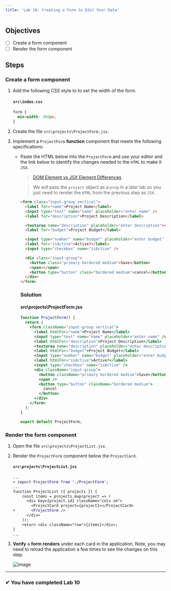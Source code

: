 ```yaml
---
title: 'Lab 10: Creating a Form to Edit Your Data'
---
```


## Objectives

- [ ] Create a form component
- [ ] Render the form component

## Steps

### Create a form component

1. Add the following CSS style to to set the width of the form.

   #### `src\index.css`

   ```css
   form {
     min-width: 300px;
   }
   ```

2. Create the file `src\projects\ProjectForm.jsx`.
3. Implement a `ProjectForm` **function** component that meets the following specifications:

   - Paste the HTML below into the `ProjectForm` and use your editor and the link below to identify the changes needed to the `HTML` to make it `JSX`.

     > [DOM Element vs JSX Element Differences](https://reactjs.org/docs/dom-elements.html#differences-in-attributes)

     > We will pass the `project` object as a `prop` in a later lab so you just need to render the `HTML` from the previous step as `JSX`.

     ```html
     <form class="input-group vertical">
       <label for="name">Project Name</label>
       <input type="text" name="name" placeholder="enter name" />
       <label for="description">Project Description</label>

       <textarea name="description" placeholder="enter description"></textarea>
       <label for="budget">Project Budget</label>

       <input type="number" name="budget" placeholder="enter budget" />
       <label for="isActive">Active?</label>
       <input type="checkbox" name="isActive" />

       <div class="input-group">
         <button class="primary bordered medium">Save</button>
         <span></span>
         <button type="button" class="bordered medium">cancel</button>
       </div>
     </form>
     ```

     ### Solution

     #### src\projects\ProjectForm.jsx

     ```jsx
     function ProjectForm() {
       return (
         <form className="input-group vertical">
           <label htmlFor="name">Project Name</label>
           <input type="text" name="name" placeholder="enter name" />
           <label htmlFor="description">Project Description</label>
           <textarea name="description" placeholder="enter description" />
           <label htmlFor="budget">Project Budget</label>
           <input type="number" name="budget" placeholder="enter budget" />
           <label htmlFor="isActive">Active?</label>
           <input type="checkbox" name="isActive" />
           <div className="input-group">
             <button className="primary bordered medium">Save</button>
             <span />
             <button type="button" className="bordered medium">
               cancel
             </button>
           </div>
         </form>
       );
     }

     export default ProjectForm;
     ```

### Render the form component

1. Open the file `src\projects\ProjectList.jsx`.
2. Render the `ProjectForm` component below the `ProjectCard`.

   #### `src\projects\ProjectList.jsx`

   ```diff
   ...
   + import ProjectForm from './ProjectForm';
   ...
   function ProjectList ({ projects }) {
       const items = projects.map(project => (
         <div key={project.id} className="cols-sm">
           <ProjectCard project={project}></ProjectCard>
   +       <ProjectForm />
         </div>
       ));
       return <div className="row">{items}</div>;
   }
   ...
   ```

3. **Verify** a **form** **renders** under each card in the application. Note, you may need to reload the application a few times to see the changes on this step.

   ![image](https://user-images.githubusercontent.com/1474579/64896991-c8bb7680-d64f-11e9-913c-b3e8521a74e3.png)

---

### &#10004; You have completed Lab 10

```

```
